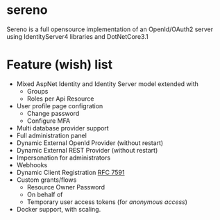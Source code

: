 # sereno

Sereno is a full opensource implementation of an OpenId/OAuth2 server using IdentityServer4 libraries and DotNetCore3.1


# Feature (wish) list

* Mixed AspNet Identity and Identity Server model extended with
  * Groups
  * Roles per Api Resource
* User profile page configration
  * Change password
  * Configure MFA
* Multi database provider support
* Full administration panel
* Dynamic External OpenId Provider (without restart)
* Dynamic External REST Provider (without restart)
* Impersonation for administrators 
* Webhooks
* Dynamic Client Registration [RFC 7591](https://github.com/IdentityServer/IdentityServer4/issues/1248)
* Custom grants/flows
  * Resource Owner Password
  * On behalf of
  * Temporary user access tokens (for _anonymous access_)
* Docker support, with scaling.
